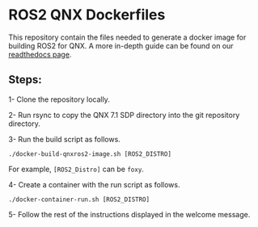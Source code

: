 # ROS2 QNX Dockerfiles

This repository contain the files needed to generate a docker image for building ROS2 for QNX.
A more in-depth guide can be found on our [readthedocs page](https://ros2-qnx-documentation.readthedocs.io).

## Steps:

1- Clone the repository locally.

2- Run rsync to copy the QNX 7.1 SDP directory into the git repository directory.

3- Run the build script as follows.

```
./docker-build-qnxros2-image.sh [ROS2_DISTRO]
```

For example, `[ROS2_Distro]` can be `foxy`.

4- Create a container with the run script as follows.

```
./docker-container-run.sh [ROS2_DISTRO]
```

5- Follow the rest of the instructions displayed in the welcome message.
